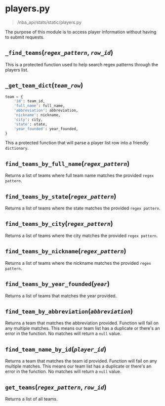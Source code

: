 # players.py
>/nba_api/stats/static/players.py

The purpose of this module is to access player information without having to submit requests.

## `_find_teams`(_`regex_pattern`_, _`row_id`_)

This is a protected function used to help search regex patterns through the players list.

## `_get_team_dict`(_`team_row`_)
```python
team = {
    'id': team_id,
    'full_name': full_name,
    'abbreviation': abbreviation,
    'nickname': nickname,
    'city': city,
    'state': state,
    'year_founded': year_founded,
}
```
This a protected function that will parse a player list row into a friendly `dictionary`.

## `find_teams_by_full_name`(_`regex_pattern`_)

Returns a list of teams where full team name matches the provided `regex pattern`. 

## `find_teams_by_state`(_`regex_pattern`_)

Returns a list of teams where the state matches the provided `regex pattern`. 

## `find_teams_by_city`(_`regex_pattern`_)

Returns a list of teams where the city matches the provided `regex pattern`.

## `find_teams_by_nickname`(_`regex_pattern`_)

Returns a list of teams where the nickname matches the provided `regex pattern`.

## `find_teams_by_year_founded`(_`year`_)

Returns a list of teams that matches the year provided.

## `find_team_by_abbreviation`(_`abbreviation`_)

Returns a team that matches the abbreviation provided. Function will fail on any multiple matches. This means our team list has a duplicate or there's an error in the function. No matches will return a `null` value.

## `find_team_name_by_id`(_`player_id`_)

Returns a team that matches the team id provided. Function will fail on any multiple matches. This means our team list has a duplicate or there's an error in the function. No matches will return a `null` value.

## `get_teams`(_`regex_pattern`_, _`row_id`_)

Returns a list of all teams.

